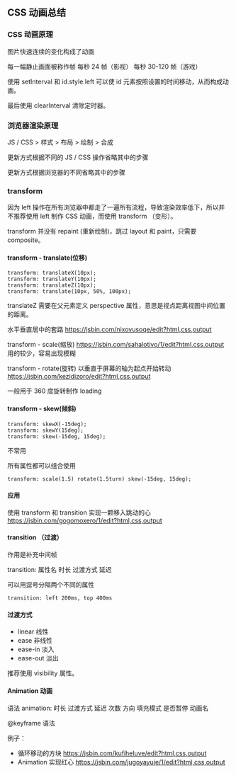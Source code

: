 ## CSS 动画总结

### CSS 动画原理

图片快速连续的变化构成了动画

每一幅静止画面被称作帧
每秒 24 帧（影视）
每秒 30-120 帧（游戏）

使用 setInterval 和 id.style.left 可以使 id 元素按照设置的时间移动，从而构成动画。

最后使用 clearInterval 清除定时器。

### 浏览器渲染原理

JS / CSS > 样式 > 布局 > 绘制 > 合成

更新方式根据不同的 JS / CSS 操作省略其中的步骤

更新方式根据浏览器的不同省略其中的步骤

### transform

因为 left 操作在所有浏览器中都走了一遍所有流程，导致渲染效率低下，所以并不推荐使用 left 制作 CSS 动画，而使用 transform （变形）。

transform 并没有 repaint (重新绘制)，跳过 layout 和 paint，只需要 composite。

#### transform - translate(位移)

```
transform: translateX(10px);
transform: translateY(10px);
transform: translateZ(10px);
transform: translate(10px, 50%, 100px);
```

translateZ 需要在父元素定义 perspective 属性，意思是视点距离视图中间位置的距离。

水平垂直居中的套路
https://jsbin.com/nixovusoqe/edit?html,css,output

transform - scale(缩放)
https://jsbin.com/sahalotivo/1/edit?html,css,output
用的较少，容易出现模糊

transform - rotate(旋转)
以垂直于屏幕的轴为起点开始转动
https://jsbin.com/kezidizoro/edit?html,css,output

一般用于 360 度旋转制作 loading

#### transform - skew(倾斜)

```
transform: skewX(-15deg);
transform: skewY(15deg);
transform: skew(-15deg, 15deg);
```

不常用

所有属性都可以组合使用

`transform: scale(1.5) rotate(1.5turn) skew(-15deg, 15deg);`

#### 应用

使用 transform 和 transition 实现一颗移入跳动的心
https://jsbin.com/gogomoxero/1/edit?html,css,output

#### transition （过渡）

作用是补充中间帧

transition: 属性名 时长 过渡方式 延迟

可以用逗号分隔两个不同的属性

`transition: left 200ms, top 400ms`

#### 过渡方式

- linear 线性
- ease 非线性
- ease-in 淡入
- ease-out 淡出

推荐使用 visibility 属性。

#### Animation 动画

语法
animation: 时长 过渡方式 延迟 次数 方向 填充模式 是否暂停 动画名

@keyframe 语法

例子：

- 循环移动的方块
  https://jsbin.com/kufiheluve/edit?html,css,output
- Animation 实现红心
  https://jsbin.com/jugoyayuje/1/edit?html,css,output
